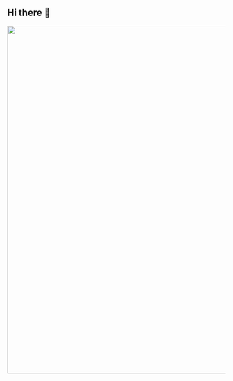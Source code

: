 ## Hi there 👋

<div id="header" align="center">
  <img decoding="async" src="https://github.com/AlexisF115/AlexisF115/blob/main/Data_Analyst_LinkedIn_Banner.png" width="800"/>
</div>

<!--
**AlexisF115/AlexisF115** is a ✨ _special_ ✨ repository because its `README.md` (this file) appears on your GitHub profile.

Here are some ideas to get you started:

- 🔭 I’m currently working on ...
- 🌱 I’m currently learning ...
- 👯 I’m looking to collaborate on ...
- 🤔 I’m looking for help with ...
- 💬 Ask me about ...
- 📫 How to reach me: ...
- 😄 Pronouns: ...
- ⚡ Fun fact: ...
-->
